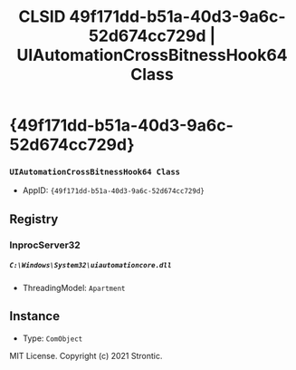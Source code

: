 ﻿---
title: "CLSID 49f171dd-b51a-40d3-9a6c-52d674cc729d | UIAutomationCrossBitnessHook64 Class"
excerpt: What is COM-Object CLSID 49f171dd-b51a-40d3-9a6c-52d674cc729d?
---

# {49f171dd-b51a-40d3-9a6c-52d674cc729d}

### `UIAutomationCrossBitnessHook64 Class`
* AppID: `{49f171dd-b51a-40d3-9a6c-52d674cc729d}`

## Registry


### InprocServer32

##### `C:\Windows\System32\uiautomationcore.dll`
* ThreadingModel: `Apartment`

## Instance

* Type: `ComObject`

MIT License. Copyright (c) 2021 Strontic.


